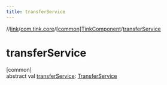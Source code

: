 ```yaml
---
title: transferService
---
```

//[link](../../../index.html)/[com.tink.core](../index.html)/[[common]TinkComponent](index.html)/[transferService](transfer-service.html)



# transferService



[common]\
abstract val [transferService](transfer-service.html): [TransferService](../../com.tink.service.transfer/[common]-transfer-service/index.html)





